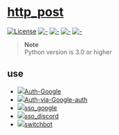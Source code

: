 # [http_post](https://github.com/n138-kz/http_post)

[![License](https://img.shields.io/github/license/n138-kz/http_post?style=plastic)](LICENSE)
[![-](https://img.shields.io/github/checks-status/n138-kz/http_post/main?style=plastic)](-)
[![-](https://img.shields.io/github/languages/code-size/n138-kz/http_post?style=plastic)](-)
[![-](https://img.shields.io/github/last-commit/n138-kz/http_post?style=plastic)](-)
[![-](https://img.shields.io/github/languages/top/n138-kz/http_post?style=plastic)](-)

> **Note**  
> Python version is 3.0 or higher

## use

- [![](https://www.google.com/s2/favicons?size=64&domain=https://github.com/)Auth-Google](https://github.com/n138-kz/Auth-Google)
- [![](https://www.google.com/s2/favicons?size=64&domain=https://github.com/)Auth-via-Google-auth](https://github.com/n138-kz/Auth-via-Google-auth)
- [![](https://www.google.com/s2/favicons?size=64&domain=https://github.com/)sso_google](https://github.com/n138-kz/sso_google)
- [![](https://www.google.com/s2/favicons?size=64&domain=https://github.com/)sso_discord](https://github.com/n138-kz/sso_discord)
- [![](https://www.google.com/s2/favicons?size=64&domain=https://github.com/)switchbot](https://github.com/n138-kz/switchbot)
